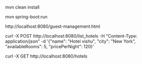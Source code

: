mvn clean install


mvn spring-boot:run

http://localhost:8080/guest-management.html	



curl -X POST http://localhost:8080/list_hotels -H "Content-Type: application/json" -d '{"name": "Hotel vishu", "city": "New York", "availableRooms": 5, "pricePerNight": 120}'


curl -X GET http://localhost:8080/hotels
